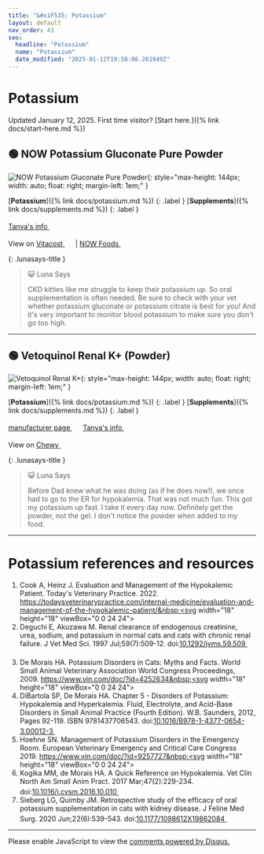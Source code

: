 ```yaml
---
title: "&#x1F535; Potassium"
layout: default
nav_order: 43
seo:
  headline: "Potassium"
  name: "Potassium"
  date_modified: "2025-01-12T19:58:06.261949Z"
---
```


# Potassium

Updated January 12, 2025.
First time visitor? [Start here.]({% link docs/start-here.md %})



## &#x1F7E2; NOW Potassium Gluconate Pure Powder

![NOW Potassium Gluconate Pure Powder](https://www.nowfoods.com/sites/default/files/styles/cloudzoom_image/public/2022-10/1471_mainimage.png){: style="max-height: 144px; width: auto; float: right; margin-left: 1em;" }

[**Potassium**]({% link docs/potassium.md %})
{: .label }
[**Supplements**]({% link docs/supplements.md %})
{: .label }

 <a href="https://felinecrf.org/potassium.htm#potassium_gluconate_human" class="external" target="_blank">Tanya's info&nbsp;<svg width="18" height="18" viewBox="0 0 24 24"><use xlink:href="#svg-external-link"></use></svg></a>

View on <a href="https://www.vitacost.com/now-potassium-gluconate-pure-powder" class="external" target="_blank">Vitacost&nbsp;<svg width="18" height="18" viewBox="0 0 24 24"><use xlink:href="#svg-external-link"></use></svg></a> &#124; <a href="https://www.nowfoods.com/products/supplements/potassium-gluconate-powder" class="external" target="_blank">NOW Foods&nbsp;<svg width="18" height="18" viewBox="0 0 24 24"><use xlink:href="#svg-external-link"></use></svg></a>

{: .lunasays-title }
> &#x1F63A; Luna Says
>
> CKD kitties like me struggle to keep their potassium up. So oral supplementation is often needed. Be sure to check with your vet whether potassium gluconate or potassium citrate is best for you! And it's very important to monitor blood potassium to make sure you don't go too high.

* * *



## &#x1F7E2; Vetoquinol Renal K+ (Powder)

![Vetoquinol Renal K+](https://www.vetoquinolusa.com/sites/us2country/files/styles/product_detail__photo/public/2022-09/410630-410631-renal-k-large.jpg){: style="max-height: 144px; width: auto; float: right; margin-left: 1em;" }

[**Potassium**]({% link docs/potassium.md %})
{: .label }
[**Supplements**]({% link docs/supplements.md %})
{: .label }

 <a href="https://www.vetoquinolusa.com/products/renal-k-plus" class="external" target="_blank">manufacturer page&nbsp;<svg width="18" height="18" viewBox="0 0 24 24"><use xlink:href="#svg-external-link"></use></svg></a> <a href="https://felinecrf.org/potassium.htm#potassium_gluconate_brands" class="external" target="_blank">Tanya's info&nbsp;<svg width="18" height="18" viewBox="0 0 24 24"><use xlink:href="#svg-external-link"></use></svg></a>

View on <a href="https://www.chewy.com/dp/109759" class="external" target="_blank">Chewy&nbsp;<svg width="18" height="18" viewBox="0 0 24 24"><use xlink:href="#svg-external-link"></use></svg></a>

{: .lunasays-title }
> &#x1F63A; Luna Says
>
> Before Dad knew what he was doing (as if he does now!), we once had to go to the ER for hypokalemia. That was not much fun. This got my potassium up fast. I take it every day now. Definitely get the powder, not the gel. I don't notice the powder when added to my food.

* * *


# Potassium references and resources

1.  Cook A, Heinz J. Evaluation and Management of the Hypokalemic Patient. Today's Veterinary Practice. 2022. <a href="https://todaysveterinarypractice.com/internal-medicine/evaluation-and-management-of-the-hypokalemic-patient/" class="external" target="_blank">https://todaysveterinarypractice.com/internal-medicine/evaluation-and-management-of-the-hypokalemic-patient/&nbsp;<svg width="18" height="18" viewBox="0 0 24 24"><use xlink:href="#svg-external-link"></use></svg></a>
1.  Deguchi E, Akuzawa M. Renal clearance of endogenous creatinine, urea, sodium, and potassium in normal cats and cats with chronic renal failure. J Vet Med Sci. 1997 Jul;59(7):509-12. doi:<a href="https://doi.org/10.1292/jvms.59.509" class="external" target="_blank">10.1292/jvms.59.509&nbsp;<svg width="18" height="18" viewBox="0 0 24 24"><use xlink:href="#svg-external-link"></use></svg></a>
1.  De Morais HA. Potassium Disorders in Cats: Myths and Facts. World Small Animal Veterinary Association World Congress Proceedings, 2009. <a href="https://www.vin.com/doc/?id=4252634" class="external" target="_blank">https://www.vin.com/doc/?id=4252634&nbsp;<svg width="18" height="18" viewBox="0 0 24 24"><use xlink:href="#svg-external-link"></use></svg></a>
1.  DiBartola SP, De Morais HA. Chapter 5 - Disorders of Potassium: Hypokalemia and Hyperkalemia. Fluid, Electrolyte, and Acid-Base Disorders in Small Animal Practice (Fourth Edition). W.B. Saunders, 2012, Pages 92-119. ISBN 9781437706543. doi:<a href="https://doi.org/10.1016/B978-1-4377-0654-3.00012-3" class="external" target="_blank">10.1016/B978-1-4377-0654-3.00012-3&nbsp;<svg width="18" height="18" viewBox="0 0 24 24"><use xlink:href="#svg-external-link"></use></svg></a>
1.  Hoehne SN. Management of Potassium Disorders in the Emergency Room. European Veterinary Emergency and Critical Care Congress 2019. <a href="https://www.vin.com/doc/?id=9257727" class="external" target="_blank">https://www.vin.com/doc/?id=9257727&nbsp;<svg width="18" height="18" viewBox="0 0 24 24"><use xlink:href="#svg-external-link"></use></svg></a>
1.  Kogika MM, de Morais HA. A Quick Reference on Hypokalemia. Vet Clin North Am Small Anim Pract. 2017 Mar;47(2):229-234. doi:<a href="https://doi.org/10.1016/j.cvsm.2016.10.010" class="external" target="_blank">10.1016/j.cvsm.2016.10.010&nbsp;<svg width="18" height="18" viewBox="0 0 24 24"><use xlink:href="#svg-external-link"></use></svg></a>
1.  Sieberg LG, Quimby JM. Retrospective study of the efficacy of oral potassium supplementation in cats with kidney disease. J Feline Med Surg. 2020 Jun;22(6):539-543. doi:<a href="https://doi.org/10.1177/1098612X19862084" class="external" target="_blank">10.1177/1098612X19862084&nbsp;<svg width="18" height="18" viewBox="0 0 24 24"><use xlink:href="#svg-external-link"></use></svg></a>

* * *

<div id="disqus_thread"></div>
<script>
    var disqus_config = function () {
      this.page.url = '{{ page.url | absolute_url }}';
      this.page.identifier = '{{ page.url | absolute_url }}';
    };
    (function() {
    var d = document, s = d.createElement('script');
    s.src = 'https://ckdcatsupplies.disqus.com/embed.js';
    s.setAttribute('data-timestamp', +new Date());
    (d.head || d.body).appendChild(s);
    })();
</script>
<noscript>Please enable JavaScript to view the <a href="https://disqus.com/?ref_noscript">comments powered by Disqus.</a></noscript>

<!-- Updated 2025-01-12 19:58:06.261949Z -->
